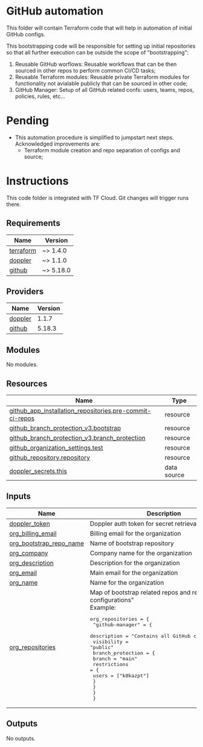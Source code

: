 # GitHub automation
This folder will contain Terraform code that will help in automation of initial GitHub configs.

This bootstrapping code will be responsible for setting up initial repositories so that all further execution can be outside the scope of "bootstrapping":
1. Reusable GitHub worflows: Reusable workflows that can be then sourced in other repos to perform common CI/CD tasks;
2. Reusable Terraform modules: Reusable private Terraform modules for functionality not avialable publicly that can be sourced in other code;
3. GitHub Manager: Setup of all GitHub related confs: users, teams, repos, policies, rules, etc...

# Pending
* This automation procedure is simplified to jumpstart next steps. Acknowledged improvements are:
  * Terraform module creation and repo separation of configs and source;

# Instructions
This code folder is integrated with TF Cloud. Git changes will trigger runs there.

<!-- BEGINNING OF PRE-COMMIT-TERRAFORM DOCS HOOK -->
## Requirements

| Name | Version |
|------|---------|
| <a name="requirement_terraform"></a> [terraform](#requirement\_terraform) | ~> 1.4.0 |
| <a name="requirement_doppler"></a> [doppler](#requirement\_doppler) | ~> 1.1.0 |
| <a name="requirement_github"></a> [github](#requirement\_github) | ~> 5.18.0 |

## Providers

| Name | Version |
|------|---------|
| <a name="provider_doppler"></a> [doppler](#provider\_doppler) | 1.1.7 |
| <a name="provider_github"></a> [github](#provider\_github) | 5.18.3 |

## Modules

No modules.

## Resources

| Name | Type |
|------|------|
| [github_app_installation_repositories.pre-commit-ci-repos](https://registry.terraform.io/providers/integrations/github/latest/docs/resources/app_installation_repositories) | resource |
| [github_branch_protection_v3.bootstrap](https://registry.terraform.io/providers/integrations/github/latest/docs/resources/branch_protection_v3) | resource |
| [github_branch_protection_v3.branch_protection](https://registry.terraform.io/providers/integrations/github/latest/docs/resources/branch_protection_v3) | resource |
| [github_organization_settings.test](https://registry.terraform.io/providers/integrations/github/latest/docs/resources/organization_settings) | resource |
| [github_repository.repository](https://registry.terraform.io/providers/integrations/github/latest/docs/resources/repository) | resource |
| [doppler_secrets.this](https://registry.terraform.io/providers/DopplerHQ/doppler/latest/docs/data-sources/secrets) | data source |

## Inputs

| Name | Description | Type | Default | Required |
|------|-------------|------|---------|:--------:|
| <a name="input_doppler_token"></a> [doppler\_token](#input\_doppler\_token) | Doppler auth token for secret retrieval. | `string` | `""` | no |
| <a name="input_org_billing_email"></a> [org\_billing\_email](#input\_org\_billing\_email) | Billing email for the organization | `string` | n/a | yes |
| <a name="input_org_bootstrap_repo_name"></a> [org\_bootstrap\_repo\_name](#input\_org\_bootstrap\_repo\_name) | Name of bootstrap repository | `string` | n/a | yes |
| <a name="input_org_company"></a> [org\_company](#input\_org\_company) | Company name for the organization | `string` | n/a | yes |
| <a name="input_org_description"></a> [org\_description](#input\_org\_description) | Description for the organization | `string` | n/a | yes |
| <a name="input_org_email"></a> [org\_email](#input\_org\_email) | Main email for the organization | `string` | n/a | yes |
| <a name="input_org_name"></a> [org\_name](#input\_org\_name) | Name for the organization | `string` | n/a | yes |
| <a name="input_org_repositories"></a> [org\_repositories](#input\_org\_repositories) | Map of bootstrap related repos and respective configurations"<br>  Example:<pre>org_repositories = {<br>    "github-manager" = {<br>      description = "Contains all GitHub configurations"<br>      visibility = "public"<br>      branch_protection = {<br>        branch       = "main"<br>        restrictions = {<br>          users = ["k0kazpt"]<br>        }<br>      }<br>    }<br>  }</pre> | `any` | n/a | yes |

## Outputs

No outputs.
<!-- END OF PRE-COMMIT-TERRAFORM DOCS HOOK -->
